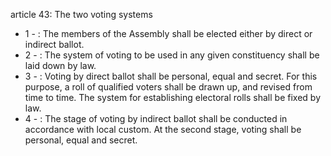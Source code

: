 article 43: The two voting systems

<ul>
			<li>1 - : The members of the Assembly shall be elected either by direct or indirect ballot.<ul>
			</ul></li>			<li>2 - : The system of voting to be used in any given constituency shall be laid down by law.<ul>
			</ul></li>			<li>3 - : Voting by direct ballot shall be personal, equal and secret. For this purpose, a roll of qualified voters shall be drawn up, and revised from time to time. The system for establishing electoral rolls shall be fixed by law.<ul>
			</ul></li>			<li>4 - : The stage of voting by indirect ballot shall be conducted in accordance with local custom. At the second stage, voting shall be personal, equal and secret.<ul>
			</ul></li></ul>